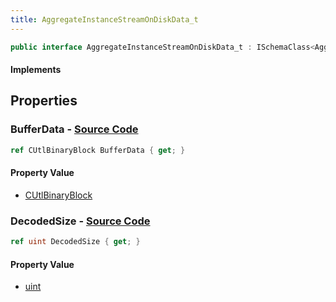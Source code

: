 ```yaml
---
title: AggregateInstanceStreamOnDiskData_t
---
```


```csharp
public interface AggregateInstanceStreamOnDiskData_t : ISchemaClass<AggregateInstanceStreamOnDiskData_t>, ISchemaField, ISchemaClass, INativeHandle
```

#### Implements

## Properties

### **BufferData** - [Source Code](https://github.com/swiftly-solution/swiftlys2/blob/main/managed/src/SwiftlyS2.Generated/Schemas/Interfaces/AggregateInstanceStreamOnDiskData_t.cs#L18)

```csharp
ref CUtlBinaryBlock BufferData { get; }
```

#### Property Value

- [CUtlBinaryBlock](/docs/api/shared/natives/cutlbinaryblock)

### **DecodedSize** - [Source Code](https://github.com/swiftly-solution/swiftlys2/blob/main/managed/src/SwiftlyS2.Generated/Schemas/Interfaces/AggregateInstanceStreamOnDiskData_t.cs#L16)

```csharp
ref uint DecodedSize { get; }
```

#### Property Value

- [uint](https://learn.microsoft.com/dotnet/api/system.uint32)

